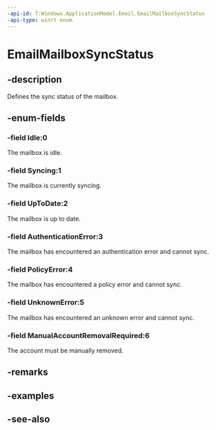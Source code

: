 ```yaml
---
-api-id: T:Windows.ApplicationModel.Email.EmailMailboxSyncStatus
-api-type: winrt enum
---
```


<!-- Enumeration syntax
public enum Windows.ApplicationModel.Email.EmailMailboxSyncStatus : int
-->

# EmailMailboxSyncStatus

## -description
Defines the sync status of the mailbox.

## -enum-fields
### -field Idle:0
The mailbox is idle.

### -field Syncing:1
The mailbox is currently syncing.

### -field UpToDate:2
The mailbox is up to date.

### -field AuthenticationError:3
The mailbox has encountered an authentication error and cannot sync.

### -field PolicyError:4
The mailbox has encountered a policy error and cannot sync.

### -field UnknownError:5
The mailbox has encountered an unknown error and cannot sync.

### -field ManualAccountRemovalRequired:6
The account must be manually removed.


## -remarks

## -examples

## -see-also
